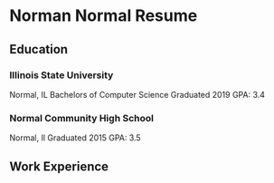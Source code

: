 
# Norman Normal Resume

## Education

### Illinois State University
Normal, IL
Bachelors of Computer Science
Graduated 2019
GPA: 3.4


### Normal Community High School
Normal, Il
Graduated 2015
GPA: 3.5

## Work Experience

